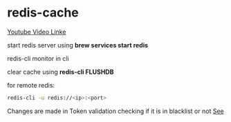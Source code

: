# redis-cache

[Youtube Video Linke](https://www.youtube.com/watch?v=tmjAA4cNDxE)

start redis server using **brew services start redis**

redis-cli monitor in cli

clear cache using **redis-cli FLUSHDB**

for remote redis:

```sh
redis-cli -u redis://<ip>:<port>
```


Changes are made in Token validation checking if it is in blacklist or not [See](https://github.com/sureshprajapati076/redis-cache/blob/master/src/main/java/com/example/demo/config/JwtTokenUtil.java)
